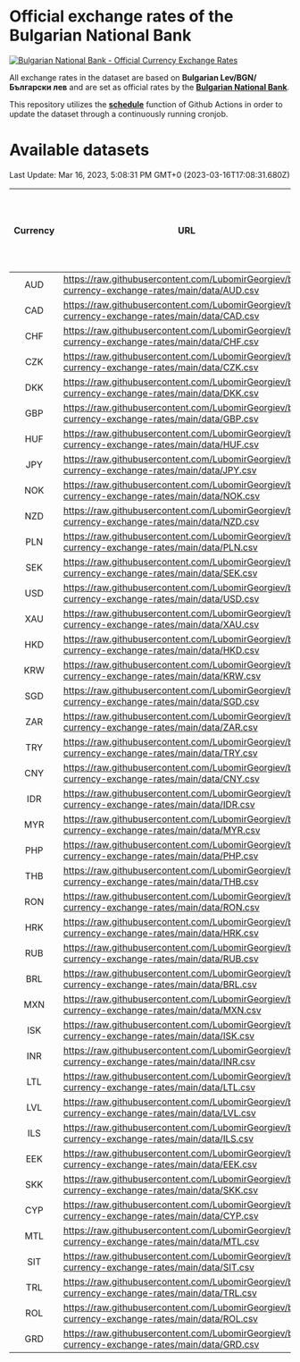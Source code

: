 # Official exchange rates of the Bulgarian National Bank

[![Bulgarian National Bank - Official Currency Exchange Rates](https://github.com/LubomirGeorgiev/bnb-currency-exchange-rates/actions/workflows/update-rates.yml/badge.svg?branch=main)](https://github.com/LubomirGeorgiev/bnb-currency-exchange-rates/actions/workflows/update-rates.yml)

All exchange rates in the dataset are based on **Bulgarian Lev/BGN/Български лев** and are set as official rates by the [**Bulgarian National Bank**](https://www.bnb.bg/Statistics/StExternalSector/StExchangeRates/StERForeignCurrencies/index.htm?toLang=_EN).

This repository utilizes the [**schedule**](https://docs.github.com/en/actions/reference/events-that-trigger-workflows) function of Github Actions in order to update the dataset through a continuously running cronjob.

# Available datasets

<!-- START LINKS (DO NOT EVER FU*ING DELETE THIS COMMENT FOR THE LOVE OF YOUR LIFE!!! IF YOU ARE CURIOS HOW IT WORKS, YOU CAN HAVE A LOOK AT ./src/updateReadme.ts) -->

Last Update: Mar 16, 2023, 5:08:31 PM GMT+0 (2023-03-16T17:08:31.680Z)

| Currency | URL                                                                                             | Number of records | Number of missing days that were filled in |
| :------: | ----------------------------------------------------------------------------------------------- | :---------------: | :----------------------------------------: |
|   AUD    | https://raw.githubusercontent.com/LubomirGeorgiev/bnb-currency-exchange-rates/main/data/AUD.csv |       8431        |                    2600                    |
|   CAD    | https://raw.githubusercontent.com/LubomirGeorgiev/bnb-currency-exchange-rates/main/data/CAD.csv |       8431        |                    2600                    |
|   CHF    | https://raw.githubusercontent.com/LubomirGeorgiev/bnb-currency-exchange-rates/main/data/CHF.csv |       8431        |                    2600                    |
|   CZK    | https://raw.githubusercontent.com/LubomirGeorgiev/bnb-currency-exchange-rates/main/data/CZK.csv |       8431        |                    2600                    |
|   DKK    | https://raw.githubusercontent.com/LubomirGeorgiev/bnb-currency-exchange-rates/main/data/DKK.csv |       8431        |                    2600                    |
|   GBP    | https://raw.githubusercontent.com/LubomirGeorgiev/bnb-currency-exchange-rates/main/data/GBP.csv |       8431        |                    2600                    |
|   HUF    | https://raw.githubusercontent.com/LubomirGeorgiev/bnb-currency-exchange-rates/main/data/HUF.csv |       8431        |                    2600                    |
|   JPY    | https://raw.githubusercontent.com/LubomirGeorgiev/bnb-currency-exchange-rates/main/data/JPY.csv |       8431        |                    2600                    |
|   NOK    | https://raw.githubusercontent.com/LubomirGeorgiev/bnb-currency-exchange-rates/main/data/NOK.csv |       8431        |                    2600                    |
|   NZD    | https://raw.githubusercontent.com/LubomirGeorgiev/bnb-currency-exchange-rates/main/data/NZD.csv |       8431        |                    2600                    |
|   PLN    | https://raw.githubusercontent.com/LubomirGeorgiev/bnb-currency-exchange-rates/main/data/PLN.csv |       8431        |                    2600                    |
|   SEK    | https://raw.githubusercontent.com/LubomirGeorgiev/bnb-currency-exchange-rates/main/data/SEK.csv |       8431        |                    2600                    |
|   USD    | https://raw.githubusercontent.com/LubomirGeorgiev/bnb-currency-exchange-rates/main/data/USD.csv |       8431        |                    2600                    |
|   XAU    | https://raw.githubusercontent.com/LubomirGeorgiev/bnb-currency-exchange-rates/main/data/XAU.csv |       8431        |                    2602                    |
|   HKD    | https://raw.githubusercontent.com/LubomirGeorgiev/bnb-currency-exchange-rates/main/data/HKD.csv |       8129        |                    2509                    |
|   KRW    | https://raw.githubusercontent.com/LubomirGeorgiev/bnb-currency-exchange-rates/main/data/KRW.csv |       8129        |                    2509                    |
|   SGD    | https://raw.githubusercontent.com/LubomirGeorgiev/bnb-currency-exchange-rates/main/data/SGD.csv |       8129        |                    2509                    |
|   ZAR    | https://raw.githubusercontent.com/LubomirGeorgiev/bnb-currency-exchange-rates/main/data/ZAR.csv |       8129        |                    2509                    |
|   TRY    | https://raw.githubusercontent.com/LubomirGeorgiev/bnb-currency-exchange-rates/main/data/TRY.csv |       6611        |                    2039                    |
|   CNY    | https://raw.githubusercontent.com/LubomirGeorgiev/bnb-currency-exchange-rates/main/data/CNY.csv |       6491        |                    2003                    |
|   IDR    | https://raw.githubusercontent.com/LubomirGeorgiev/bnb-currency-exchange-rates/main/data/IDR.csv |       6491        |                    2003                    |
|   MYR    | https://raw.githubusercontent.com/LubomirGeorgiev/bnb-currency-exchange-rates/main/data/MYR.csv |       6491        |                    2003                    |
|   PHP    | https://raw.githubusercontent.com/LubomirGeorgiev/bnb-currency-exchange-rates/main/data/PHP.csv |       6491        |                    2003                    |
|   THB    | https://raw.githubusercontent.com/LubomirGeorgiev/bnb-currency-exchange-rates/main/data/THB.csv |       6491        |                    2003                    |
|   RON    | https://raw.githubusercontent.com/LubomirGeorgiev/bnb-currency-exchange-rates/main/data/RON.csv |       6434        |                    1987                    |
|   HRK    | https://raw.githubusercontent.com/LubomirGeorgiev/bnb-currency-exchange-rates/main/data/HRK.csv |       6415        |                    1979                    |
|   RUB    | https://raw.githubusercontent.com/LubomirGeorgiev/bnb-currency-exchange-rates/main/data/RUB.csv |       6111        |                    1882                    |
|   BRL    | https://raw.githubusercontent.com/LubomirGeorgiev/bnb-currency-exchange-rates/main/data/BRL.csv |       5521        |                    1706                    |
|   MXN    | https://raw.githubusercontent.com/LubomirGeorgiev/bnb-currency-exchange-rates/main/data/MXN.csv |       5521        |                    1706                    |
|   ISK    | https://raw.githubusercontent.com/LubomirGeorgiev/bnb-currency-exchange-rates/main/data/ISK.csv |       5441        |                    1688                    |
|   INR    | https://raw.githubusercontent.com/LubomirGeorgiev/bnb-currency-exchange-rates/main/data/INR.csv |       5154        |                    1592                    |
|   LTL    | https://raw.githubusercontent.com/LubomirGeorgiev/bnb-currency-exchange-rates/main/data/LTL.csv |       5143        |                    1572                    |
|   LVL    | https://raw.githubusercontent.com/LubomirGeorgiev/bnb-currency-exchange-rates/main/data/LVL.csv |       4782        |                    1462                    |
|   ILS    | https://raw.githubusercontent.com/LubomirGeorgiev/bnb-currency-exchange-rates/main/data/ILS.csv |       4430        |                    1373                    |
|   EEK    | https://raw.githubusercontent.com/LubomirGeorgiev/bnb-currency-exchange-rates/main/data/EEK.csv |       3998        |                    1224                    |
|   SKK    | https://raw.githubusercontent.com/LubomirGeorgiev/bnb-currency-exchange-rates/main/data/SKK.csv |       2970        |                    912                     |
|   CYP    | https://raw.githubusercontent.com/LubomirGeorgiev/bnb-currency-exchange-rates/main/data/CYP.csv |       2906        |                    890                     |
|   MTL    | https://raw.githubusercontent.com/LubomirGeorgiev/bnb-currency-exchange-rates/main/data/MTL.csv |       2604        |                    799                     |
|   SIT    | https://raw.githubusercontent.com/LubomirGeorgiev/bnb-currency-exchange-rates/main/data/SIT.csv |       2542        |                    778                     |
|   TRL    | https://raw.githubusercontent.com/LubomirGeorgiev/bnb-currency-exchange-rates/main/data/TRL.csv |       1818        |                    559                     |
|   ROL    | https://raw.githubusercontent.com/LubomirGeorgiev/bnb-currency-exchange-rates/main/data/ROL.csv |       1695        |                    522                     |
|   GRD    | https://raw.githubusercontent.com/LubomirGeorgiev/bnb-currency-exchange-rates/main/data/GRD.csv |        359        |                    107                     |

<!-- END LINKS (DO NOT EVER FU*ING DELETE THIS COMMENT FOR THE LOVE OF YOUR LIFE!!! IF YOU ARE CURIOS HOW IT WORKS, YOU CAN HAVE A LOOK AT ./src/updateReadme.ts) -->
